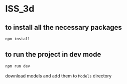 # ISS_3d
## to install all the necessary packages 
```bash
npm install
```
## to run the project in dev mode 
```bash
npm run dev
```

download models and add them to `Models` directory



